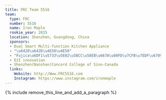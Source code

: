 ```yaml
---
title: FRC Team 5516
team:
  type: FRC
  number: 5516
  name: Iron Maple
  rookie_year: 2015
  location: Shenzhen, Guangdong, China
  sponsors:
  - Dual Smart Multi-function Kitchen Appliance
  - "\u642D\u642D\u4E50\u4E50"
  - "Fujica\u6DF1\u5733\u5E02\u5BCC\u58EB\u667A\u80FD\u7CFB\u7EDF\u6709\u9650\u516C\u53F8"
  - DJI innovation
  - Shenzhen(Nanshan)Concord College of Sino-Canada
  links:
    Website: http://Www.FRC5516.com
    Instagram: https://www.instagram.com/ironmaple
---
```


{% include remove_this_line_and_add_a_paragraph %}